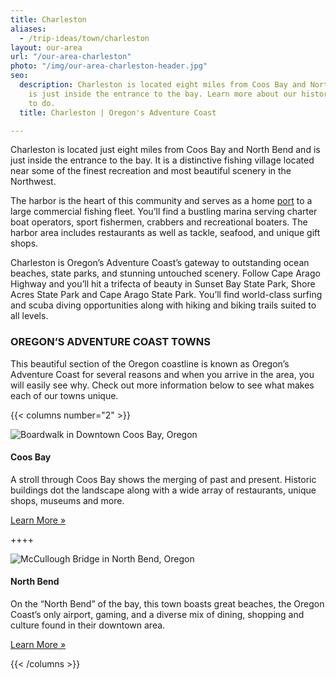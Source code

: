 ```yaml
---
title: Charleston
aliases:
  - /trip-ideas/town/charleston
layout: our-area
url: "/our-area-charleston"
photo: "/img/our-area-charleston-header.jpg"
seo:
  description: Charleston is located eight miles from Coos Bay and North Bend and
    is just inside the entrance to the bay. Learn more about our history and things
    to do.
  title: Charleston | Oregon's Adventure Coast

---
```

Charleston is located just eight miles from Coos Bay and North Bend and is just inside the entrance to the bay. It is a distinctive fishing village located near some of the finest recreation and most beautiful scenery in the Northwest. 

The harbor is the heart of this community and serves as a home <a href="https://www.portofcoosbay.com" target="_blank">port</a> to a large commercial fishing fleet. You’ll find a bustling marina serving charter boat operators, sport fishermen, crabbers and recreational boaters. The harbor area includes restaurants as well as tackle, seafood, and unique gift shops.

Charleston is Oregon’s Adventure Coast’s gateway to outstanding ocean beaches, state parks, and stunning untouched scenery. Follow Cape Arago Highway and you’ll hit a trifecta of beauty in Sunset Bay State Park, Shore Acres State Park and Cape Arago State Park. You’ll find world-class surfing and scuba diving opportunities along with hiking and biking trails suited to all levels.

### OREGON’S ADVENTURE COAST TOWNS

This beautiful section of the Oregon coastline is known as Oregon’s Adventure Coast for several reasons and when you arrive in the area, you will easily see why. Check out more information below to see what makes each of our towns unique.

{{< columns number="2" >}}

![Boardwalk in Downtown Coos Bay, Oregon](/img/col-our-area-coos-bay.jpg)

#### Coos Bay

A stroll through Coos Bay shows the merging of past and present. Historic buildings dot the landscape along with a wide array of restaurants, unique shops, museums and more.

<a href="/our-area-coos-bay" class="learn-more-anywhere-btn">Learn More »</a>

++++

![McCullough Bridge in North Bend, Oregon](/img/col-our-area-north-bend.jpg)

#### North Bend

On the “North Bend” of the bay, this town boasts great beaches, the Oregon Coast’s only airport, gaming, and a diverse mix of dining, shopping and culture found in their downtown area.

<a href="/our-area-north-bend" class="learn-more-anywhere-btn">Learn More »</a>

{{< /columns >}}